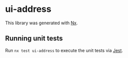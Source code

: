 # ui-address

This library was generated with [Nx](https://nx.dev).

## Running unit tests

Run `nx test ui-address` to execute the unit tests via [Jest](https://jestjs.io).
